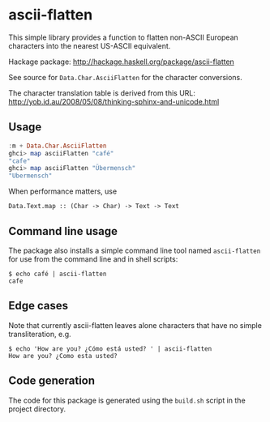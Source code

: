 # ascii-flatten

This simple library provides a function to flatten non-ASCII European
characters into the nearest US-ASCII equivalent.

Hackage package: http://hackage.haskell.org/package/ascii-flatten

See source for `Data.Char.AsciiFlatten` for the character conversions.

The character translation table is derived from this URL:
http://yob.id.au/2008/05/08/thinking-sphinx-and-unicode.html

## Usage

```haskell
:m + Data.Char.AsciiFlatten
ghci> map asciiFlatten "café"
"cafe"
ghci> map asciiFlatten "Übermensch"
"Ubermensch"
```

When performance matters, use 

    Data.Text.map :: (Char -> Char) -> Text -> Text

## Command line usage

The package also installs a simple command line tool named `ascii-flatten` for
use from the command line and in shell scripts:

    $ echo café | ascii-flatten
    cafe

## Edge cases

Note that currently ascii-flatten leaves alone characters that have no simple
transliteration, e.g.

    $ echo 'How are you? ¿Cómo está usted? ' | ascii-flatten
    How are you? ¿Como esta usted? 

## Code generation

The code for this package is generated using the `build.sh` script in the
project directory.

